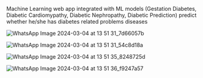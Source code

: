 Machine Learning web app integrated with ML models (Gestation Diabetes, Diabetic Cardiomypathy, Diabetic Nephropathy, Diabetic Prediction) predict whether he/she has diabetes related problems diseases

![WhatsApp Image 2024-03-04 at 13 51 31_7d66057b](https://github.com/HariDarshan0710/Arogya-Vicharana1/assets/131495415/5c1e9a8e-db20-4f19-9605-949e6820c243)

![WhatsApp Image 2024-03-04 at 13 51 31_54c8d18a](https://github.com/HariDarshan0710/Arogya-Vicharana1/assets/131495415/954f6642-b488-4f93-9634-86a9ff6292dc)

![WhatsApp Image 2024-03-04 at 13 51 35_8248725d](https://github.com/HariDarshan0710/Arogya-Vicharana1/assets/131495415/c6ab15e4-0d34-478c-a26e-70fa28ebddc3)

![WhatsApp Image 2024-03-04 at 13 51 36_f9247a57](https://github.com/HariDarshan0710/Arogya-Vicharana1/assets/131495415/c780d910-2ea6-4f8a-a3b2-201fc89d62bf)

